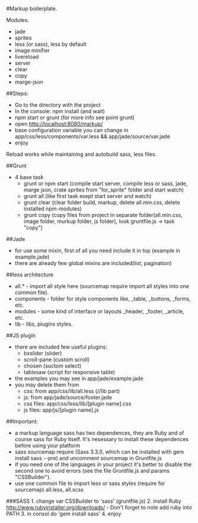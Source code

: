 #Markup boilerplate.

Modules:
- jade
- sprites
- less (or sass), less by default
- image minifier
- livereload
- server
- clear
- copy
- marge-json

##Steps:
- Go to the directory with the project
- In the console: npm install (and wait)
- npm start or grunt (for more info see point grunt)
- open [http://localhost:8080/markup/](http://localhost:8080/markup/)
- base configuration variable you can change in app/css/less/components/var.less && app/jade/source/var.jade
- enjoy

Reload works while maintaining and autobuild sass, less files.

##Grunt
- 4 base task
	- grunt or npm start (compile start server, compile less or sass, jade, marge json, crate sprites from "for_sprite" folder and start watch)
	- grunt all (like first task exept start server and watch)
	- grunt clear (clear folder build, markup, delete all.min.css, delete installed npm-modules)
	- grunt copy (copy files from project in separate folder(all.min.css, image folder, murkup folder, js folder),  look gruntfile.js -> task "copy")

##Jade 
- for use some mixin, first of all you need include it in top (example in example.jade)
- there are already few global mixins are included(list, pagination)

##less architecture
- all.* - import all style here (sourcemap require import all styles into one common file).
- components - folder for style components like, _table, _buttons, _forms, etc.
- modules - some kind of interface or layouts _header, _footer, _article, etc.
- lib - libs, plugins styles.

##JS plugin
- there are included few useful plugins:
	- bxslider (slider)
	- scroll-pane (custom scroll)
	- chosen (suctom select)
	- tablesaw (script for responsive table)
- the examples you may see in app/jade/example.jade
- you may delete them from 
	- css: from app/css/lib/all.less (//lib part)
	- js: from app/jade/source/footer.jade
	- css files: app/css/less/lib/[plugin name].css
	- js files: app/js/[plugin name].js

##Important:
- a markup language sass has two dependences, they are  Ruby and of course sass for Ruby itself. It's nesessary to install these dependences before using your platform
- sass sourcemap require (Sass 3.3.0, which can be installed with gem install sass --pre) and uncomment sourcemap in Gruntfile.js
- if you need one of the languages in your project it's better to disable the second one to avoid errors (see the file Gruntfile.js and params "CSSBuilder").
- use one common file to import less or sass styles (require for sourcemap) all.less, all.scss

###SASS
	1. change var CSSBuilder to 'sass' (gruntfile.js)
	2. install Ruby http://www.rubyinstaller.org/downloads/
	- Don't forget to note add ruby into PATH
	3. in consol do 'gem install sass'
	4. enjoy